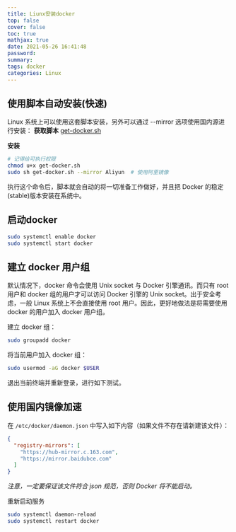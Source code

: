 ```yaml
---
title: Liunx安装docker
top: false
cover: false
toc: true
mathjax: true
date: 2021-05-26 16:41:48
password:
summary:
tags: docker
categories: Linux
---
```


## 使用脚本自动安装(快速)
Linux 系统上可以使用这套脚本安装，另外可以通过 --mirror 选项使用国内源进行安装：
**获取脚本**
[get-docker.sh](/medias/files/get-docker.sh)

**安装**
```sh
# 记得给可执行权限
chmod u+x get-docker.sh
sudo sh get-docker.sh --mirror Aliyun  # 使用阿里镜像
```
执行这个命令后，脚本就会自动的将一切准备工作做好，并且把 Docker 的稳定(stable)版本安装在系统中。

## 启动docker
```sh
sudo systemctl enable docker
sudo systemctl start docker
```

## 建立 docker 用户组
默认情况下，docker 命令会使用 Unix socket 与 Docker 引擎通讯。而只有 root 用户和 docker 组的用户才可以访问 Docker 引擎的 Unix socket。出于安全考虑，一般 Linux 系统上不会直接使用 root 用户。因此，更好地做法是将需要使用 docker 的用户加入 docker 用户组。

建立 docker 组：
```sh
sudo groupadd docker
```

将当前用户加入 docker 组：
```sh
sudo usermod -aG docker $USER
```
退出当前终端并重新登录，进行如下测试。


## 使用国内镜像加速
在 `/etc/docker/daemon.json` 中写入如下内容（如果文件不存在请新建该文件）：
```json
{
  "registry-mirrors": [
    "https://hub-mirror.c.163.com",
    "https://mirror.baidubce.com"
  ]
}
```
*注意，一定要保证该文件符合 json 规范，否则 Docker 将不能启动。*

重新启动服务
```sh
sudo systemctl daemon-reload
sudo systemctl restart docker
```
